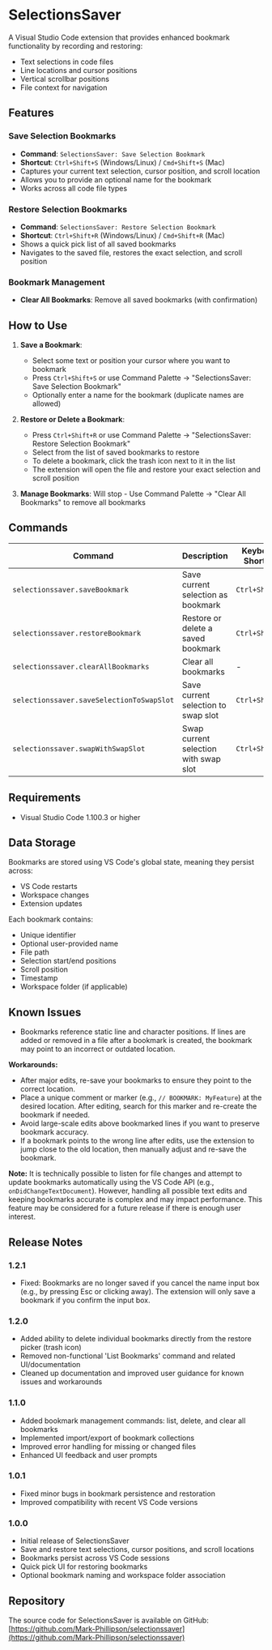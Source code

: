 # SelectionsSaver

A Visual Studio Code extension that provides enhanced bookmark functionality by recording and restoring:
- Text selections in code files
- Line locations and cursor positions  
- Vertical scrollbar positions
- File context for navigation


## Features

### Save Selection Bookmarks
- **Command**: `SelectionsSaver: Save Selection Bookmark`
- **Shortcut**: `Ctrl+Shift+S` (Windows/Linux) / `Cmd+Shift+S` (Mac)
- Captures your current text selection, cursor position, and scroll location
- Allows you to provide an optional name for the bookmark
- Works across all code file types

### Restore Selection Bookmarks
- **Command**: `SelectionsSaver: Restore Selection Bookmark`
- **Shortcut**: `Ctrl+Shift+R` (Windows/Linux) / `Cmd+Shift+R` (Mac)
- Shows a quick pick list of all saved bookmarks
- Navigates to the saved file, restores the exact selection, and scroll position

### Bookmark Management
- **Clear All Bookmarks**: Remove all saved bookmarks (with confirmation)

## How to Use

1. **Save a Bookmark**:
   - Select some text or position your cursor where you want to bookmark
   - Press `Ctrl+Shift+S` or use Command Palette → "SelectionsSaver: Save Selection Bookmark"
   - Optionally enter a name for the bookmark (duplicate names are allowed)

2. **Restore or Delete a Bookmark**:
   - Press `Ctrl+Shift+R` or use Command Palette → "SelectionsSaver: Restore Selection Bookmark"
   - Select from the list of saved bookmarks to restore
   - To delete a bookmark, click the trash icon next to it in the list
   - The extension will open the file and restore your exact selection and scroll position

3. **Manage Bookmarks**:
Will stop   - Use Command Palette → "Clear All Bookmarks" to remove all bookmarks

## Commands

| Command | Description | Keyboard Shortcut |
|---------|-------------|-------------------|
| `selectionssaver.saveBookmark` | Save current selection as bookmark | `Ctrl+Shift+S` |
| `selectionssaver.restoreBookmark` | Restore or delete a saved bookmark | `Ctrl+Shift+R` |
| `selectionssaver.clearAllBookmarks` | Clear all bookmarks | - |
| `selectionssaver.saveSelectionToSwapSlot` | Save current selection to swap slot | `Ctrl+Shift+2` |
| `selectionssaver.swapWithSwapSlot` | Swap current selection with swap slot | `Ctrl+Shift+1` |

## Requirements

- Visual Studio Code 1.100.3 or higher

## Data Storage

Bookmarks are stored using VS Code's global state, meaning they persist across:
- VS Code restarts
- Workspace changes
- Extension updates

Each bookmark contains:
- Unique identifier
- Optional user-provided name
- File path
- Selection start/end positions
- Scroll position
- Timestamp
- Workspace folder (if applicable)

## Known Issues

- Bookmarks reference static line and character positions. If lines are added or removed in a file after a bookmark is created, the bookmark may point to an incorrect or outdated location.

**Workarounds:**
- After major edits, re-save your bookmarks to ensure they point to the correct location.
- Place a unique comment or marker (e.g., `// BOOKMARK: MyFeature`) at the desired location. After editing, search for this marker and re-create the bookmark if needed.
- Avoid large-scale edits above bookmarked lines if you want to preserve bookmark accuracy.
- If a bookmark points to the wrong line after edits, use the extension to jump close to the old location, then manually adjust and re-save the bookmark.

**Note:**
It is technically possible to listen for file changes and attempt to update bookmarks automatically using the VS Code API (e.g., `onDidChangeTextDocument`). However, handling all possible text edits and keeping bookmarks accurate is complex and may impact performance. This feature may be considered for a future release if there is enough user interest.

## Release Notes

### 1.2.1
- Fixed: Bookmarks are no longer saved if you cancel the name input box (e.g., by pressing Esc or clicking away). The extension will only save a bookmark if you confirm the input box.

### 1.2.0
- Added ability to delete individual bookmarks directly from the restore picker (trash icon)
- Removed non-functional 'List Bookmarks' command and related UI/documentation
- Cleaned up documentation and improved user guidance for known issues and workarounds

### 1.1.0
- Added bookmark management commands: list, delete, and clear all bookmarks
- Implemented import/export of bookmark collections
- Improved error handling for missing or changed files
- Enhanced UI feedback and user prompts

### 1.0.1
- Fixed minor bugs in bookmark persistence and restoration
- Improved compatibility with recent VS Code versions

### 1.0.0
- Initial release of SelectionsSaver
- Save and restore text selections, cursor positions, and scroll locations
- Bookmarks persist across VS Code sessions
- Quick pick UI for restoring bookmarks
- Optional bookmark naming and workspace folder association

## Repository

The source code for SelectionsSaver is available on GitHub:
[https://github.com/Mark-Phillipson/selectionssaver](https://github.com/Mark-Phillipson/selectionssaver)
